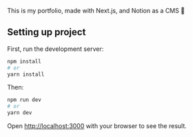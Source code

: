 This is my portfolio, made with Next.js, and Notion as a CMS 💼

## Setting up project

First, run the development server:

```bash
npm install
# or
yarn install
```

Then:

```bash
npm run dev
# or
yarn dev
```

Open [http://localhost:3000](http://localhost:3000) with your browser to see the result.
